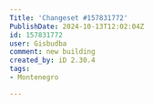 ```yaml
---
Title: 'Changeset #157831772'
PublishDate: 2024-10-13T12:02:04Z
id: 157831772
user: Gisbudba
comment: new building
created_by: iD 2.30.4
tags:
- Montenegro

---
```

